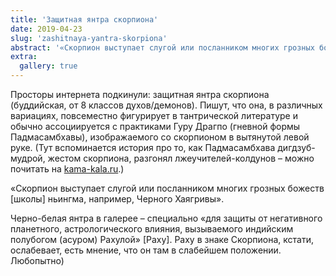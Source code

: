 ```yaml
---
title: 'Защитная янтра скорпиона'
date: 2019-04-23
slug: 'zashitnaya-yantra-skorpiona'
abstract: '«Скорпион выступает слугой или посланником многих грозных божеств [школы] ньингма, например, Черного Хаягривы».'
extra:
  gallery: true
---
```


Просторы интернета подкинули: защитная янтра скорпиона (буддийская, от 8 классов духов/демонов). Пишут, что она, в различных вариациях, повсеместно фигурирует в тантрической литературе и обычно ассоциируется с практиками Гуру Драгпо (гневной формы Падмасамбхавы), изображаемого со скорпионом в вытянутой левой руке. (Тут вспоминается история про то, как Падмасамбхава дигдзуб-мудрой, жестом скорпиона, разгонял лжеучителей-колдунов – можно почитать на [kama-kala.ru](http://kama-kala.ru/vajrayana/padmasambhava/).)

<!-- more -->

«Скорпион выступает слугой или посланником многих грозных божеств [школы] ньингма, например, Черного Хаягривы».
⠀

Черно-белая янтра в галерее – специально «для защиты от негативного планетного, астрологического влияния, вызываемого индийским полубогом (асуром) Рахулой» [Раху]. Раху в знаке Скорпиона, кстати, ослабевает, есть мнение, что он там в слабейшем положении. Любопытно)